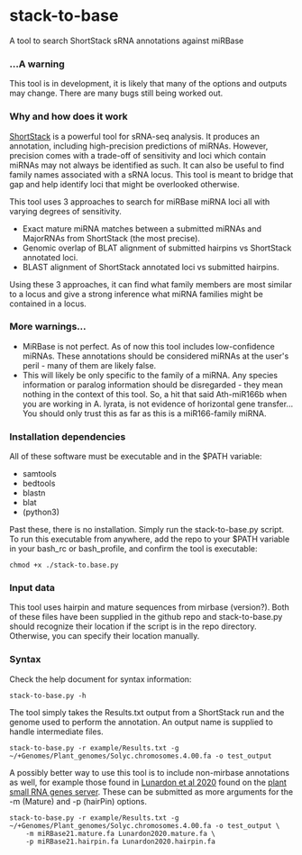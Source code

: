 # stack-to-base
 A tool to search ShortStack sRNA annotations against miRBase
 
### ...A warning
This tool is in development, it is likely that many of the options and outputs may change. There are many bugs still being worked out.

### Why and how does it work
[ShortStack](https://github.com/MikeAxtell/ShortStack) is a powerful tool for sRNA-seq analysis. It produces an annotation, including high-precision predictions of miRNAs. However, precision comes with a trade-off of sensitivity and loci which contain miRNAs may not always be identified as such. It can also be useful to find family names associated with a sRNA locus. This tool is meant to bridge that gap and help identify loci that might be overlooked otherwise.

This tool uses 3 approaches to search for miRBase miRNA loci all with varying degrees of sensitivity.  
* Exact mature miRNA matches between a submitted miRNAs and MajorRNAs from ShortStack (the most precise).  
* Genomic overlap of BLAT alignment of submitted hairpins vs ShortStack annotated loci.   
* BLAST alignment of ShortStack annotated loci vs submitted hairpins.  

Using these 3 approaches, it can find what family members are most similar to a locus and give a strong inference what miRNA families might be contained in a locus.  

### More warnings...
* MiRBase is not perfect. As of now this tool includes low-confidence miRNAs. These annotations should be considered miRNAs at the user's peril - many of them are likely false.  
* This will likely be only specific to the family of a miRNA. Any species information or paralog information should be disregarded - they mean nothing in the context of this tool. So, a hit that said Ath-miR166b when you are working in A. lyrata, is not evidence of horizontal gene transfer... You should only trust this as far as this is a miR166-family miRNA.  

### Installation dependencies
All of these software must be executable and in the $PATH variable:
* samtools  
* bedtools  
* blastn  
* blat  
* (python3)  

Past these, there is no installation. Simply run the stack-to-base.py script. To run this executable from anywhere, add the repo to your $PATH variable in your bash_rc or bash_profile, and confirm the tool is executable:

    chmod +x ./stack-to.base.py


### Input data

This tool uses hairpin and mature sequences from mirbase (version?). Both of these files have been supplied in the github repo and stack-to-base.py should recognize their location if the script is in the repo directory. Otherwise, you can specify their location manually.


### Syntax

Check the help document for syntax information: 

    stack-to-base.py -h
    
The tool simply takes the Results.txt output from a ShortStack run and the genome used to perform the annotation. An output name is supplied to handle intermediate files. 

    stack-to-base.py -r example/Results.txt -g ~/+Genomes/Plant_genomes/Solyc.chromosomes.4.00.fa -o test_output
    
A possibly better way to use this tool is to include non-mirbase annotations as well, for example those found in [Lunardon et al 2020](http://dx.doi.org/10.1101/gr.256750.119) found on the [plant small RNA genes server](https://plantsmallrnagenes.science.psu.edu/index.php). These can be submitted as more arguments for the -m (Mature) and -p (hairPin) options.

    stack-to-base.py -r example/Results.txt -g ~/+Genomes/Plant_genomes/Solyc.chromosomes.4.00.fa -o test_output \
        -m miRBase21.mature.fa Lunardon2020.mature.fa \
        -p miRBase21.hairpin.fa Lunardon2020.hairpin.fa









